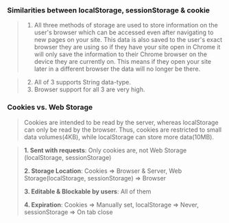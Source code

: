 ### Similarities between localStorage, sessionStorage & cookie

> 1.  All three methods of storage are used to store information on the user's browser which can be accessed even after navigating to new pages on your site. This data is also saved to the user's exact browser they are using so if they have your site open in Chrome it will only save the information to their Chrome browser on the device they are currently on. This means if they open your site later in a different browser the data will no longer be there.

> 2.  All of 3 supports String data-type.
> 3.  Browser support for all 3 are very high.

### Cookies vs. Web Storage

> Cookies are intended to be read by the server, whereas localStorage can only be read by the browser. Thus, cookies are restricted to small data volumes(4KB), while localStorage can store more data(10MB).

> **1. Sent with requests**: Only cookies are, not Web Storage (localStorage, sessionStorage)
> 
> **2. Storage Location**: Cookies => Browser & Server, Web Storage(localStorage, sessionStorage) => Browser
> 
> **3. Editable & Blockable by users**: All of them
> 
> **4. Expiration**: Cookies => Manually set, localStorage => Never, sessionStorage => On tab close
